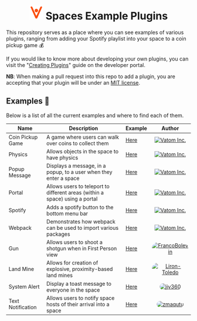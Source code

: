 <div>
  <h1 align="center">
    <img src="./logo.svg" alt="Logo" style="height: 38px;"></img>
    Spaces Example Plugins
  </h1>
</div>

This repository serves as a place where you can see examples of various plugins,
ranging from adding your Spotify playlist into your space to a coin pickup game :moneybag:

If you would like to know more about developing your own plugins, you can visit
the "[Creating Plugins](https://developer.vatom.com/plugins/plugins/)"
guide on the developer portal.

**NB**: When making a pull request into this repo to add a plugin, you are accepting
that your plugin will be under an [MIT license](https://choosealicense.com/licenses/mit/).

## Examples :open_file_folder:

Below is a list of all the current examples and where to find each of them.

| Name | Description | Example | Author |
| ---- | ----------- | ------- | :----: |
| Coin Pickup Game | A game where users can walk over coins to collect them | [Here](./coin-pickup-game) | <a href="#"><img title="Vatom Inc." src="https://user-images.githubusercontent.com/43512442/141286990-c74cc05f-d84a-4c3b-8b8a-2f50520186d0.png" alt="Vatom Inc."></a> |
| Physics | Allows objects in the space to have physics | [Here](./physics) | <a href="#"><img title="Vatom Inc." src="https://user-images.githubusercontent.com/43512442/141286990-c74cc05f-d84a-4c3b-8b8a-2f50520186d0.png" alt="Vatom Inc."></a> |
| Popup Message | Displays a message, in a popup, to a user when they enter a space | [Here](./popup-message) | <a href="#"><img title="Vatom Inc." src="https://user-images.githubusercontent.com/43512442/141286990-c74cc05f-d84a-4c3b-8b8a-2f50520186d0.png" alt="Vatom Inc."></a> |
| Portal | Allows users to teleport to different areas (within a space) using a portal | [Here](./portal) | <a href="#"><img title="Vatom Inc." src="https://user-images.githubusercontent.com/43512442/141286990-c74cc05f-d84a-4c3b-8b8a-2f50520186d0.png" alt="Vatom Inc."></a> |
| Spotify | Adds a spotify button to the bottom menu bar | [Here](./spotify) | <a href="#"><img title="Vatom Inc." src="https://user-images.githubusercontent.com/43512442/141286990-c74cc05f-d84a-4c3b-8b8a-2f50520186d0.png" alt="Vatom Inc."></a> |
| Webpack | Demonstrates how webpack can be used to import various packages | [Here](./webpack) | <a href="#"><img title="Vatom Inc." src="https://user-images.githubusercontent.com/43512442/141286990-c74cc05f-d84a-4c3b-8b8a-2f50520186d0.png" alt="Vatom Inc."></a> |
| Gun | Allows users to shoot a shotgun when in First Person view | [Here](./gun) | <a href="https://github.com/FrancoBolevin"><img title="FrancoBolevin" src="https://avatars.githubusercontent.com/u/12592523?v=4" style="width: 26px; height: 26px; border-radius: 15px;" alt="FrancoBolevin"></a> |
| Land Mine | Allows for creation of explosive, proximity-based land mines | [Here](./land-mine) | <a href="https://github.com/Liron-Toledo"><img title="Liron-Toledo" src="https://avatars.githubusercontent.com/u/32307087?v=4" style="width: 26px; height: 26px; border-radius: 15px;" alt="Liron-Toledo"></a> |
| System Alert | Display a toast message to everyone in the space | [Here](./system-alert) | <a href="https://github.com/jjv360"><img title="jjv360" src="https://avatars.githubusercontent.com/u/2771104?v=4" style="width: 26px; height: 26px; border-radius: 15px;" alt="jjv360"></a> |
| Text Notification | Allows users to notify space hosts of their arrival into a space | [Here](./text-notification) | <a href="https://github.com/zmaqutu"><img title="zmaqutu" src="https://avatars.githubusercontent.com/u/39608194?v=4" style="width: 26px; height: 26px; border-radius: 15px;" alt="zmaqutu"></a> |

